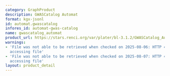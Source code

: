 ```yaml
---
category: GraphProduct
description: GWASCatalog Automat
format: kgx-jsonl
id: automat.gwascatalog
infores_id: automat-gwas-catalog
name: gwascatalog_automat
product_url: https://stars.renci.org/var/plater/bl-3.1.2/GWASCatalog_Automat/latest/kgx_files
warnings:
- 'File was not able to be retrieved when checked on 2025-08-06: HTTP 404 error when
  accessing file'
- 'File was not able to be retrieved when checked on 2025-08-07: HTTP 404 error when
  accessing file'
layout: product_detail
---
```

